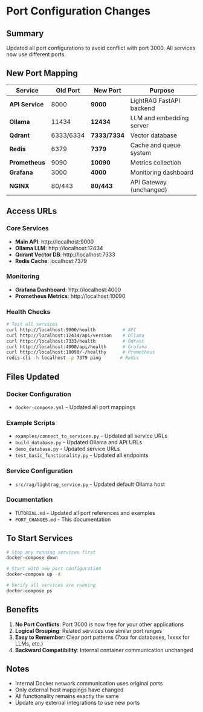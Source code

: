 # Port Configuration Changes

## Summary
Updated all port configurations to avoid conflict with port 3000. All services now use different ports.

## New Port Mapping

| Service | Old Port | New Port | Purpose |
|---------|----------|----------|---------|
| **API Service** | 8000 | **9000** | LightRAG FastAPI backend |
| **Ollama** | 11434 | **12434** | LLM and embedding server |
| **Qdrant** | 6333/6334 | **7333/7334** | Vector database |
| **Redis** | 6379 | **7379** | Cache and queue system |
| **Prometheus** | 9090 | **10090** | Metrics collection |
| **Grafana** | 3000 | **4000** | Monitoring dashboard |
| **NGINX** | 80/443 | **80/443** | API Gateway (unchanged) |

## Access URLs

### Core Services
- **Main API**: http://localhost:9000
- **Ollama LLM**: http://localhost:12434
- **Qdrant Vector DB**: http://localhost:7333
- **Redis Cache**: localhost:7379

### Monitoring
- **Grafana Dashboard**: http://localhost:4000
- **Prometheus Metrics**: http://localhost:10090

### Health Checks
```bash
# Test all services
curl http://localhost:9000/health          # API
curl http://localhost:12434/api/version    # Ollama  
curl http://localhost:7333/health          # Qdrant
curl http://localhost:4000/api/health      # Grafana
curl http://localhost:10090/-/healthy      # Prometheus
redis-cli -h localhost -p 7379 ping       # Redis
```

## Files Updated

### Docker Configuration
- `docker-compose.yml` - Updated all port mappings

### Example Scripts  
- `examples/connect_to_services.py` - Updated all service URLs
- `build_database.py` - Updated Ollama and API URLs
- `demo_database.py` - Updated service URLs
- `test_basic_functionality.py` - Updated all endpoints

### Service Configuration
- `src/rag/lightrag_service.py` - Updated default Ollama host

### Documentation
- `TUTORIAL.md` - Updated all port references and examples
- `PORT_CHANGES.md` - This documentation

## To Start Services

```bash
# Stop any running services first
docker-compose down

# Start with new port configuration
docker-compose up -d

# Verify all services are running
docker-compose ps
```

## Benefits

1. **No Port Conflicts**: Port 3000 is now free for your other applications
2. **Logical Grouping**: Related services use similar port ranges
3. **Easy to Remember**: Clear port patterns (7xxx for databases, 1xxxx for LLMs, etc.)
4. **Backward Compatibility**: Internal container communication unchanged

## Notes

- Internal Docker network communication uses original ports
- Only external host mappings have changed
- All functionality remains exactly the same
- Update any external integrations to use new ports